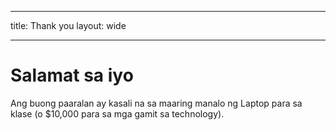* * *

title: Thank you layout: wide

* * *

# Salamat sa iyo

Ang buong paaralan ay kasali na sa maaring manalo ng Laptop para sa klase (o $10,000 para sa mga gamit sa technology).